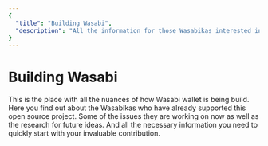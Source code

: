 ```yaml
---
{
  "title": "Building Wasabi",
  "description": "All the information for those Wasabikas interested in helping us build Wasabi wallet. This is the Wasabi documentation, an archive of knowledge about the open-source, non-custodial and privacy-focused Bitcoin wallet for desktop."
}
---
```


# Building Wasabi

This is the place with all the nuances of how Wasabi wallet is being build.
Here you find out about the Wasabikas who have already supported this open source project.
Some of the issues they are working on now as well as the research for future ideas.
And all the necessary information you need to quickly start with your invaluable contribution.
